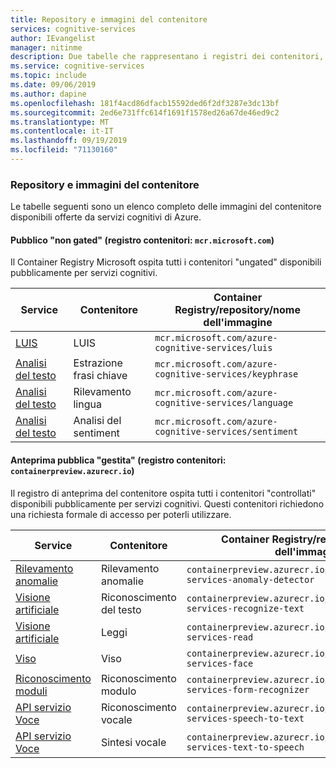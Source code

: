 ```yaml
---
title: Repository e immagini del contenitore
services: cognitive-services
author: IEvangelist
manager: nitinme
description: Due tabelle che rappresentano i registri dei contenitori, i repository e i nomi delle immagini per tutte le offerte di servizi cognitivi.
ms.service: cognitive-services
ms.topic: include
ms.date: 09/06/2019
ms.author: dapine
ms.openlocfilehash: 181f4acd86dfacb15592ded6f2df3287e3dc13bf
ms.sourcegitcommit: 2ed6e731ffc614f1691f1578ed26a67de46ed9c2
ms.translationtype: MT
ms.contentlocale: it-IT
ms.lasthandoff: 09/19/2019
ms.locfileid: "71130160"
---
```

### <a name="container-repositories-and-images"></a>Repository e immagini del contenitore

Le tabelle seguenti sono un elenco completo delle immagini del contenitore disponibili offerte da servizi cognitivi di Azure.

#### <a name="public-ungated-container-registry-mcrmicrosoftcom"></a>Pubblico "non gated" (registro contenitori: `mcr.microsoft.com`)

Il Container Registry Microsoft ospita tutti i contenitori "ungated" disponibili pubblicamente per servizi cognitivi.

| Service | Contenitore | Container Registry/repository/nome dell'immagine |
|--|--|--|
| [LUIS](../../LUIS/luis-container-howto.md) | LUIS | `mcr.microsoft.com/azure-cognitive-services/luis` |
| [Analisi del testo](../../text-analytics/how-tos/text-analytics-how-to-install-containers.md) | Estrazione frasi chiave | `mcr.microsoft.com/azure-cognitive-services/keyphrase` |
| [Analisi del testo](../../text-analytics/how-tos/text-analytics-how-to-install-containers.md) | Rilevamento lingua | `mcr.microsoft.com/azure-cognitive-services/language` |
| [Analisi del testo](../../text-analytics/how-tos/text-analytics-how-to-install-containers.md) | Analisi del sentiment | `mcr.microsoft.com/azure-cognitive-services/sentiment` |

#### <a name="public-gated-preview-container-registry-containerpreviewazurecrio"></a>Anteprima pubblica "gestita" (registro contenitori: `containerpreview.azurecr.io`)

Il registro di anteprima del contenitore ospita tutti i contenitori "controllati" disponibili pubblicamente per servizi cognitivi. Questi contenitori richiedono una richiesta formale di accesso per poterli utilizzare.

| Service | Contenitore | Container Registry/repository/nome dell'immagine |
|--|--|--|
| [Rilevamento anomalie](../../anomaly-detector/anomaly-detector-container-howto.md) | Rilevamento anomalie | `containerpreview.azurecr.io/microsoft/cognitive-services-anomaly-detector` |
| [Visione artificiale](../../Computer-vision/computer-vision-how-to-install-containers.md) | Riconoscimento del testo | `containerpreview.azurecr.io/microsoft/cognitive-services-recognize-text` |
| [Visione artificiale](../../Computer-vision/computer-vision-how-to-install-containers.md) | Leggi | `containerpreview.azurecr.io/microsoft/cognitive-services-read` |
| [Viso](../../face/face-how-to-install-containers.md) | Viso | `containerpreview.azurecr.io/microsoft/cognitive-services-face` |
| [Riconoscimento moduli](https://go.microsoft.com/fwlink/?linkid=2083826&clcid=0x409) | Riconoscimento modulo | `containerpreview.azurecr.io/microsoft/cognitive-services-form-recognizer` |
| [API servizio Voce](../../speech-service/speech-container-howto.md) | Riconoscimento vocale | `containerpreview.azurecr.io/microsoft/cognitive-services-speech-to-text` |
| [API servizio Voce](../../speech-service/speech-container-howto.md) | Sintesi vocale | `containerpreview.azurecr.io/microsoft/cognitive-services-text-to-speech` |
